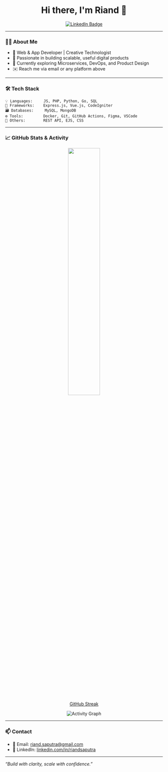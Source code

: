 <!-- GitHub Profile README for Riand -->

<h1 align="center">Hi there, I'm Riand 👋</h1>

<p align="center">
  <a href="https://linkedin.com/in/riandsaputra" target="_blank">
    <img src="https://img.shields.io/badge/LinkedIn-0A66C2?style=for-the-badge&logo=linkedin&logoColor=white" alt="LinkedIn Badge"/>
  </a>
</p>

---

### 👨‍💻 About Me

- 🚀 Web & App Developer | Creative Technologist
- 🧠 Passionate in building scalable, useful digital products
- 🌱 Currently exploring Microservices, DevOps, and Product Design
- ✉️ Reach me via email or any platform above

---

### 🛠️ Tech Stack

```text
💡 Languages:     JS, PHP, Python, Go, SQL
🧰 Frameworks:    Express.js, Vue.js, CodeIgniter
🗃️ Databases:     MySQL, MongoDB
⚙️ Tools:         Docker, Git, GitHub Actions, Figma, VSCode
🧠 Others:        REST API, EJS, CSS
```

---

### 📈 GitHub Stats & Activity

<p align="center">
  <img src="https://github-readme-stats.vercel.app/api?username=riandgit&show_icons=true&theme=transparent" width="45%" />
<!--   <img src="https://streak-stats.demolab.com/?user=riandgit&theme=default" /> -->
</p>
<p align="center">
  <a href="https://streak-stats.demolab.com/?user=riandgit&theme=default" target="_blank">GitHub Streak</a>
</p>
<p align="center">
  <img src="https://github-readme-activity-graph.vercel.app/graph?username=riandgit&theme=github-compact&area=true" alt="Activity Graph" />
</p>

---

### 📫 Contact

- 📧 Email: riand.saputra@gmail.com <br>
- 💼 LinkedIn: [linkedin.com/in/riandsaputra](https://linkedin.com/in/riandsaputra) 

---

_“Build with clarity, scale with confidence.”_
